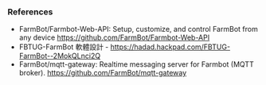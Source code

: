 ### References
* FarmBot/Farmbot-Web-API: Setup, customize, and control FarmBot from any device https://github.com/FarmBot/Farmbot-Web-API
* FBTUG-FarmBot 軟體設計 - https://hadad.hackpad.com/FBTUG-FarmBot--2MokQLnci2Q
* FarmBot/mqtt-gateway: Realtime messaging server for Farmbot (MQTT broker). https://github.com/FarmBot/mqtt-gateway
